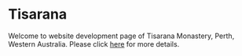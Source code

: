 Tisarana
========

Welcome to website development page of Tisarana Monastery, Perth, Western Australia. Please click [here](../../wiki) for more details.

